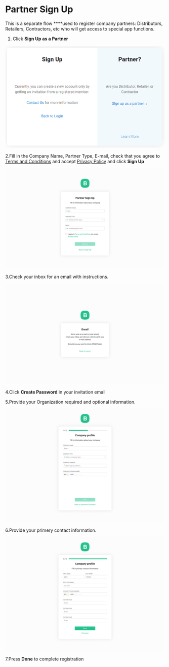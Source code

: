 # Partner Sign Up

This is a separate flow ****used to register company partners: Distributors, Retailers, Contractors, etc who will get access to special app functions.

1. Click **Sign Up as a Partner**  

![](../.gitbook/assets/signup_partner.png)

2.Fill in the Company Name, Partner Type, E-mail, check that  you agree to [Terms and Conditions](https://dash-qa.blynk.cc/dashboard/terms-and-conditions) and accept [Privacy Policy](https://dash-qa.blynk.cc/dashboard/privacy-policy) and click **Sign Up** 



![](../.gitbook/assets/sign-up%20%281%29.png)



3.Check your inbox for an email with instructions.   

![](../.gitbook/assets/email-sent.png)



4.Click **Create Password** in your invitation email 

5.Provide your Organization required and optional information.  

![](../.gitbook/assets/company-info%20%281%29.png)

6.Provide your primery contact  information.   

![](../.gitbook/assets/company-info-contact.png)

7.Press **Done**   to complete registration

